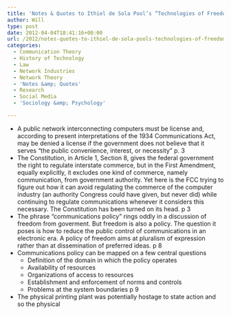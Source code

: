 ```yaml
---
title: 'Notes & Quotes to Ithiel de Sola Pool’s “Technologies of Freedom”'
author: Will
type: post
date: 2012-04-04T18:41:16+00:00
url: /2012/notes-quotes-to-ithiel-de-sola-pools-technologies-of-freedom/
categories:
  - Communication Theory
  - History of Technology
  - Law
  - Network Industries
  - Network Theory
  - 'Notes &amp; Quotes'
  - Research
  - Social Media
  - 'Sociology &amp; Psychology'

---
```

  * A public network interconnecting computers must be license and, according to present interpretations of the 1934 Communications Act, may be denied a license if the government does not believe that it serves &#8220;the public convenience, interest, or necessity&#8221; p. 3
  * The Constitution, in Article 1, Section 8, gives the federal government the right to regulate interstate commerce, but in the First Amendment, equally explicitly, it excludes one kind of commerce, namely communication, from government authority. Yet here is the FCC trying to figure out how it can avoid regulating the commerce of the computer industry (an authority Congress could have given, but never did) while continuing to regulate communications whenever it considers this necessary. The Constitution has been turned on its head. p 3
  * The phrase &#8220;communications policy&#8221; rings oddly in a discussion of freedom from goverment. But freedom is also a policy. The question it poses is how to reduce the public control of communications in an electronic era. A policy of freedom aims at pluralism of expression rather than at dissemination of preferred ideas. p 8
  * Communications policy can be mapped on a few central questions 
      * Definition of the domain in which the policy operates
      * Availability of resources
      * Organizations of access to resources
      * Establishment and enforcement of norms and controls
      * Problems at the system boundaries p 9
  * The physical printing plant was potentially hostage to state action and so the physical